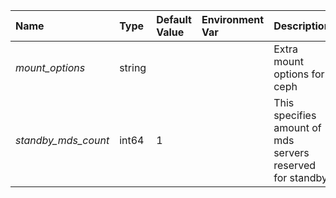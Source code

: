 | Name | Type | Default Value | Environment Var | Description |
 | :--- | :--- | :--- | :--- | :--- |
 | *mount_options* | string |  |  | Extra mount options for ceph |
| *standby_mds_count* | int64 | 1 |  | This specifies amount of mds servers reserved for standby |
